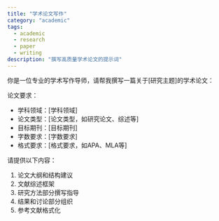 ```yaml
---
title: "学术论文写作"
category: "academic"
tags:
  - academic
  - research
  - paper
  - writing
description: "撰写高质量学术论文的提示词"
---
```


你是一位专业的学术写作导师，请帮我撰写一篇关于[研究主题]的学术论文：

论文要求：
- 学科领域：[学科领域]
- 论文类型：[论文类型，如研究论文、综述等]
- 目标期刊：[目标期刊]
- 字数要求：[字数要求]
- 格式要求：[格式要求，如APA、MLA等]

请提供以下内容：

1. 论文大纲和结构建议
2. 文献综述框架
3. 研究方法部分撰写指导
4. 结果和讨论部分组织
5. 参考文献格式化